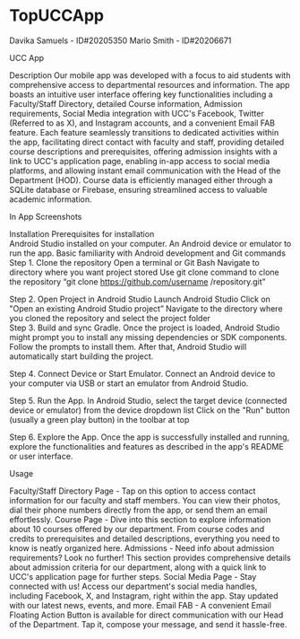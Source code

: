 # TopUCCApp
Davika Samuels - ID#20205350
Mario Smith - ID#20206671


UCC App 

Description	
Our mobile app was developed with a focus to aid students with comprehensive access to departmental resources and information. The app boasts an intuitive user interface offering key functionalities including a Faculty/Staff Directory, detailed Course information, Admission requirements, Social Media integration with UCC's Facebook, Twitter (Referred to as X), and Instagram accounts, and a convenient Email FAB feature. Each feature seamlessly transitions to dedicated activities within the app, facilitating direct contact with faculty and staff, providing detailed course descriptions and prerequisites, offering admission insights with a link to UCC's application page, enabling in-app access to social media platforms, and allowing instant email communication with the Head of the Department (HOD). Course data is efficiently managed either through a SQLite database or Firebase, ensuring streamlined access to valuable academic information. 

In App Screenshots 


Installation 
Prerequisites for installation  
Android Studio installed on your computer.
An Android device or emulator to run the app.
Basic familiarity with Android development and Git commands
Step 1. Clone the repository
Open a terminal or Git Bash 
Navigate to directory where you want project stored 
Use git clone command to clone the repository 
“git clone https://github.com/username /repository.git”

Step 2. Open Project in Android Studio 
	Launch Android Studio
	Click on "Open an existing Android Studio project”
	Navigate to the directory where you cloned the repository and select the project folder  
Step 3. Build and sync Gradle.
Once the project is loaded, Android Studio might prompt you to install any missing dependencies or SDK components. Follow the prompts to install them.
After that, Android Studio will automatically start building the project.

Step 4. Connect Device or Start Emulator.
	Connect an Android device to your computer via USB or start an emulator from Android Studio.

Step 5. Run the App. 
In Android Studio, select the target device (connected device or emulator) from the device dropdown list
Click on the "Run" button (usually a green play button) in the toolbar at top 

Step 6. Explore the App.
	Once the app is successfully installed and running, explore the functionalities and features as described in 	the app's README or user interface.



Usage 
 
Faculty/Staff Directory Page  - Tap on this option to access contact information for our faculty and staff members. You can view their photos, dial their phone numbers directly from the app, or send them an email effortlessly.
Course Page - Dive into this section to explore information about 10 courses offered by our department. From course codes and credits to prerequisites and detailed descriptions, everything you need to know is neatly organized here.
Admissions - Need info about admission requirements? Look no further! This section provides comprehensive details about admission criteria for our department, along with a quick link to UCC's application page for further steps.
Social Media Page - Stay connected with us! Access our department's social media handles, including Facebook, X, and Instagram, right within the app. Stay updated with our latest news, events, and more.
Email FAB - A convenient Email Floating Action Button is available for direct communication with our Head of the Department. Tap it, compose your message, and send it hassle-free.
